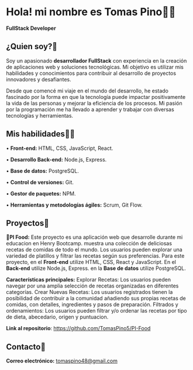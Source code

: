 # Hola! mi nombre es Tomas Pino👨‍💻
**FullStack Developer**

## ¿Quien soy?🎸
Soy un apasionado **desarrollador FullStack** con experiencia en la creación de aplicaciones web y soluciones tecnológicas. Mi objetivo es utilizar mis habilidades y conocimientos para contribuir al desarrollo de proyectos innovadores y desafiantes.

Desde que comencé mi viaje en el mundo del desarrollo, he estado fascinado por la forma en que la tecnología puede impactar positivamente la vida de las personas y mejorar la eficiencia de los procesos. Mi pasión por la programación me ha llevado a aprender y trabajar con diversas tecnologías y herramientas.

## Mis habilidades🦸‍♂️
• **Front-end:** HTML, CSS, JavaScript, React.

• **Desarrollo Back-end:** Node.js, Express.

• **Base de datos:** PostgreSQL.

• **Control de versiones:** Git.

• **Gestor de paquetes:** NPM.

• **Herramientas y metodologías ágiles:** Scrum, Git Flow.

## Proyectos🧪
**🌮PI Food:**
Este proyecto es una aplicación web que desarrolle durante mi educacion en Henry Bootcamp. muestra una colección de deliciosas recetas de comidas de todo el mundo. Los usuarios pueden explorar una variedad de platillos y filtrar las recetas según sus preferencias.
Para este proyecto, en el **Front-end** utilize HTML, CSS, React y JavaScript. En el **Back-end** utilize Node.js, Express. en la **Base de datos** utilize PostgreSQL.

**Características principales:**
Explorar Recetas: Los usuarios pueden navegar por una amplia selección de recetas organizadas en diferentes categorías.
Crear Nuevas Recetas: Los usuarios registrados tienen la posibilidad de contribuir a la comunidad añadiendo sus propias recetas de comidas, con detalles, ingredientes y pasos de preparación.
Filtrados y ordenamientos: Los usuarios pueden filtrar y/o ordenar las recetas por tipo de dieta, abecedario, origen y puntuacion.

**Link al repositorio**: https://github.com/TomasPino5/PI-Food

## Contacto📧
**Correo electrónico:** tomaspino48@gmail.com
